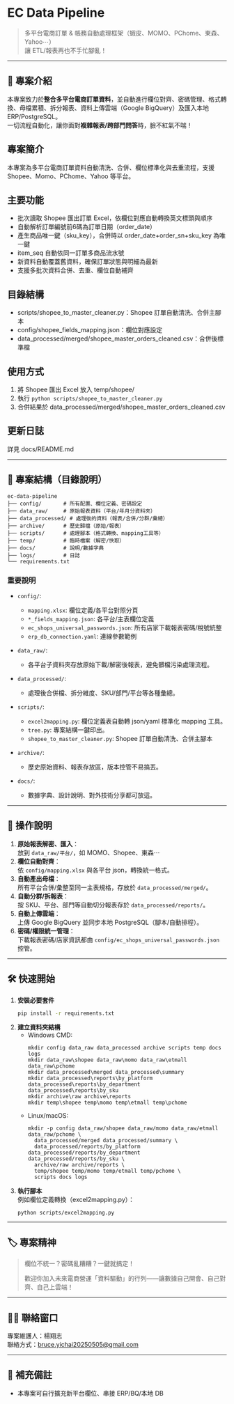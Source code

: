 # EC Data Pipeline

> 多平台電商訂單 & 帳務自動處理框架（蝦皮、MOMO、PChome、東森、Yahoo⋯）  
> 讓 ETL/報表再也不手忙腳亂！

---

## 🚀 專案介紹

本專案致力於**整合多平台電商訂單資料**，並自動進行欄位對齊、密碼管理、格式轉換、母檔累積、拆分報表、資料上傳雲端（Google BigQuery）及匯入本地 ERP/PostgreSQL。  
一切流程自動化，讓你面對**複雜報表/跨部門問答**時，臉不紅氣不喘！

## 專案簡介
本專案為多平台電商訂單資料自動清洗、合併、欄位標準化與去重流程，支援 Shopee、Momo、PChome、Yahoo 等平台。

## 主要功能
- 批次讀取 Shopee 匯出訂單 Excel，依欄位對應自動轉換英文標頭與順序
- 自動解析訂單編號前6碼為訂單日期（order_date）
- 產生商品唯一鍵（sku_key），合併時以 order_date+order_sn+sku_key 為唯一鍵
- item_seq 自動依同一訂單多商品流水號
- 新資料自動覆蓋舊資料，確保訂單狀態與明細為最新
- 支援多批次資料合併、去重、欄位自動補齊

## 目錄結構
- scripts/shopee_to_master_cleaner.py：Shopee 訂單自動清洗、合併主腳本
- config/shopee_fields_mapping.json：欄位對應設定
- data_processed/merged/shopee_master_orders_cleaned.csv：合併後標準檔

## 使用方式
1. 將 Shopee 匯出 Excel 放入 temp/shopee/
2. 執行 `python scripts/shopee_to_master_cleaner.py`
3. 合併結果於 data_processed/merged/shopee_master_orders_cleaned.csv

## 更新日誌
詳見 docs/README.md

---

## 📁 專案結構（目錄說明）

```
ec-data-pipeline
├── config/       # 所有配置、欄位定義、密碼設定
├── data_raw/     # 原始報表資料（平台/年月分資料夾）
├── data_processed/ # 處理後的資料（報表/合併/分群/彙總）
├── archive/      # 歷史歸檔（原始/報表）
├── scripts/      # 處理腳本（格式轉換、mapping工具等）
├── temp/         # 臨時檔案（解密/快取）
├── docs/         # 說明/數據字典
├── logs/         # 日誌
└── requirements.txt
```

### 重要說明  
- `config/`:  
  - `mapping.xlsx`: 欄位定義/各平台對照分頁  
  - `*_fields_mapping.json`: 各平台/主表欄位定義  
  - `ec_shops_universal_passwords.json`: 所有店家下載報表密碼/稅號統整  
  - `erp_db_connection.yaml`: 連線參數範例

- `data_raw/`:  
  - 各平台子資料夾存放原始下載/解密後報表，避免髒檔污染處理流程。

- `data_processed/`:  
  - 處理後合併檔、拆分維度、SKU/部門/平台等各種彙總。

- `scripts/`:  
  - `excel2mapping.py`: 欄位定義表自動轉 json/yaml 標準化 mapping 工具。  
  - `tree.py`: 專案結構一鍵印出。  
  - `shopee_to_master_cleaner.py`: Shopee 訂單自動清洗、合併主腳本

- `archive/`:  
  - 歷史原始資料、報表存放區，版本控管不易搞丟。

- `docs/`:  
  - 數據字典、設計說明、對外技術分享都可放這。

---

## 📝 操作說明

1. **原始報表解密、匯入**：  
   放到 `data_raw/平台/`，如 MOMO、Shopee、東森⋯  
2. **欄位自動對齊**：  
   依 `config/mapping.xlsx` 與各平台 json，轉換統一格式。
3. **自動產出母檔**：  
   所有平台合併/彙整至同一主表規格，存放於 `data_processed/merged/`。
4. **自動分群/拆報表**：  
   按 SKU、平台、部門等自動切分報表存於 `data_processed/reports/`。
5. **自動上傳雲端**：  
   上傳 Google BigQuery 並同步本地 PostgreSQL（腳本/自動排程）。
6. **密碼/權限統一管理**：  
   下載報表密碼/店家資訊都由 `config/ec_shops_universal_passwords.json` 控管。

---

## 🛠️ 快速開始

1. **安裝必要套件**  
   ```sh
   pip install -r requirements.txt
   ```
2. **建立資料夾結構**  
   - Windows CMD:
     ```
     mkdir config data_raw data_processed archive scripts temp docs logs
     mkdir data_raw\shopee data_raw\momo data_raw\etmall data_raw\pchome
     mkdir data_processed\merged data_processed\summary
     mkdir data_processed\reports\by_platform data_processed\reports\by_department data_processed\reports\by_sku
     mkdir archive\raw archive\reports
     mkdir temp\shopee temp\momo temp\etmall temp\pchome
     ```
   - Linux/macOS:
     ```
     mkdir -p config data_raw/shopee data_raw/momo data_raw/etmall data_raw/pchome \
       data_processed/merged data_processed/summary \
       data_processed/reports/by_platform data_processed/reports/by_department data_processed/reports/by_sku \
       archive/raw archive/reports \
       temp/shopee temp/momo temp/etmall temp/pchome \
       scripts docs logs
     ```
3. **執行腳本**  
   例如欄位定義轉換（excel2mapping.py）：
   ```
   python scripts/excel2mapping.py
   ```

---

## 🏷️ 專案精神

> 欄位不統一？密碼亂糟糟？一鍵就搞定！
>  
> 歡迎你加入未來電商營運「資料驅動」的行列——讓數據自己開會、自己對齊、自己上雲端！

---

## 🙋‍♂️ 聯絡窗口

專案維護人：楊翔志  
聯絡方式：bruce.yichai20250505@gmail.com

---

## 🔖 補充備註

- 本專案可自行擴充新平台欄位、串接 ERP/BQ/本地 DB